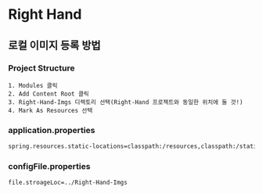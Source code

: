 # Right Hand

## 로컬 이미지 등록 방법

### Project Structure  

    1. Modules 클릭
    2. Add Content Root 클릭
    3. Right-Hand-Imgs 디렉토리 선택(Right-Hand 프로젝트와 동일한 위치에 둘 것!)
    4. Mark As Resources 선택
    
### application.properties
```markdown
spring.resources.static-locations=classpath:/resources,classpath:/static/,classpath:/templates/static/,file:../Right-Hand-Imgs/
```

### configFile.properties
```markdown
file.stroageLoc=../Right-Hand-Imgs
```